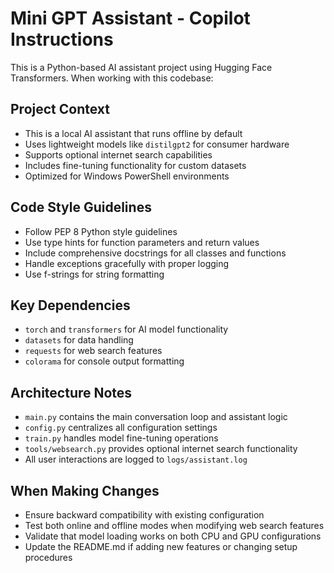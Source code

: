 <!-- Use this file to provide workspace-specific custom instructions to Copilot. For more details, visit https://code.visualstudio.com/docs/copilot/copilot-customization#_use-a-githubcopilotinstructionsmd-file -->

# Mini GPT Assistant - Copilot Instructions

This is a Python-based AI assistant project using Hugging Face Transformers. When working with this codebase:

## Project Context
- This is a local AI assistant that runs offline by default
- Uses lightweight models like `distilgpt2` for consumer hardware
- Supports optional internet search capabilities
- Includes fine-tuning functionality for custom datasets
- Optimized for Windows PowerShell environments

## Code Style Guidelines
- Follow PEP 8 Python style guidelines
- Use type hints for function parameters and return values
- Include comprehensive docstrings for all classes and functions
- Handle exceptions gracefully with proper logging
- Use f-strings for string formatting

## Key Dependencies
- `torch` and `transformers` for AI model functionality
- `datasets` for data handling
- `requests` for web search features
- `colorama` for console output formatting

## Architecture Notes
- `main.py` contains the main conversation loop and assistant logic
- `config.py` centralizes all configuration settings
- `train.py` handles model fine-tuning operations
- `tools/websearch.py` provides optional internet search functionality
- All user interactions are logged to `logs/assistant.log`

## When Making Changes
- Ensure backward compatibility with existing configuration
- Test both online and offline modes when modifying web search features
- Validate that model loading works on both CPU and GPU configurations
- Update the README.md if adding new features or changing setup procedures
